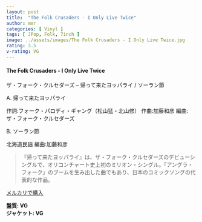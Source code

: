 ```yaml
---
layout: post
title:  "The Folk Crusaders - I Only Live Twice"
author: mmr
categories: [ Vinyl ]
tags: [ JPop, Folk, 7inch ]
image: ../assets/images/The Folk Crusaders - I Only Live Twice.jpg
rating: 3.5
v-rating: VG
---
```


#### The Folk Crusaders - I Only Live Twice

ザ・フォーク・クルセダーズ – 帰って来たヨッパライ / ソーラン節

A. 帰って来たヨッパライ

作詞:フォーク・パロディ・ギャング（松山猛・北山修）
作曲:加藤和彦
編曲:ザ・フォーク・クルセダーズ

B. ソーラン節

北海道民謡
編曲:加藤和彦

> 『帰って来たヨッパライ』は、ザ・フォーク・クルセダーズのデビューシングルで、オリコンチャート史上初のミリオン・シングル。「アングラ・フォーク」のブームを生み出した曲でもあり、日本のコミックソングの代表的な作品。

[メルカリで購入](https://jp.mercari.com/item/m17450596937)

<div class="mt-4 mb-4 d-flex align-items-center">
<strong class="mr-1">盤質: VG</strong>
</div>
<div class="mt-4 mb-4 d-flex align-items-center">
<strong class="mr-1">ジャケット: VG</strong>
</div>
